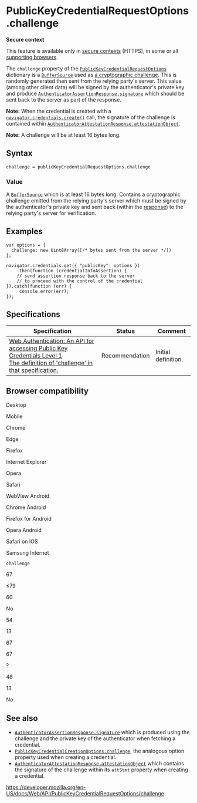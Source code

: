 # PublicKeyCredentialRequestOptions.challenge

**Secure context**

This feature is available only in [secure contexts](https://developer.mozilla.org/en-US/docs/Web/Security/Secure_Contexts) (HTTPS), in some or all [supporting browsers](#browser_compatibility).

The `challenge` property of the [`PublicKeyCredentialRequestOptions`](../publickeycredentialrequestoptions) dictionary is a [`BufferSource`](../buffersource) used as [a cryptographic challenge](https://en.wikipedia.org/wiki/Challenge%E2%80%93response_authentication). This is randomly generated then sent from the relying party's server. This value (among other client data) will be signed by the authenticator's private key and produce [`AuthenticatorAssertionResponse.signature`](../authenticatorassertionresponse/signature) which should be sent back to the server as part of the response.

**Note:** When the credential is created with a [`navigator.credentials.create()`](../credentialscontainer/create) call, the signature of the challenge is contained within [`AuthenticatorAttestationResponse.attestationObject`](../authenticatorattestationresponse/attestationobject).

**Note:** A challenge will be at least 16 bytes long.

## Syntax

    challenge = publicKeyCredentialRequestOptions.challenge

### Value

A [`BufferSource`](../buffersource) which is at least 16 bytes long. Contains a cryptographic challenge emitted from the relying party's server which must be signed by the authenticator's private key and sent back (within the [response](../authenticatorassertionresponse/signature)) to the relying party's server for verification.

## Examples

    var options = {
      challenge: new Uint8Array([/* bytes sent from the server */])
    };

    navigator.credentials.get({ "publicKey": options })
        .then(function (credentialInfoAssertion) {
        // send assertion response back to the server
        // to proceed with the control of the credential
    }).catch(function (err) {
         console.error(err);
    });

## Specifications

<table><thead><tr class="header"><th>Specification</th><th>Status</th><th>Comment</th></tr></thead><tbody><tr class="odd"><td><a href="https://w3c.github.io/webauthn/#dom-publickeycredentialrequestoptions-challenge">Web Authentication: An API for accessing Public Key Credentials Level 1<br />
<span class="small">The definition of 'challenge' in that specification.</span></a></td><td><span class="spec-rec">Recommendation</span></td><td>Initial definition.</td></tr></tbody></table>

## Browser compatibility

Desktop

Mobile

Chrome

Edge

Firefox

Internet Explorer

Opera

Safari

WebView Android

Chrome Android

Firefox for Android

Opera Android

Safari on IOS

Samsung Internet

`challenge`

67

≤79

60

No

54

13

67

67

?

48

13

No

## See also

- [`AuthenticatorAssertionResponse.signature`](../authenticatorassertionresponse/signature) which is produced using the challenge and the private key of the authenticator when fetching a credential.
- [`PublicKeyCredentialCreationOptions.challenge`](../publickeycredentialcreationoptions/challenge), the analogous option property used when creating a credential.
- [`AuthenticatorAttestationResponse.attestationObject`](../authenticatorattestationresponse/attestationobject) which contains the signature of the challenge within its `attStmt` property when creating a credential.

<a href="https://developer.mozilla.org/en-US/docs/Web/API/PublicKeyCredentialRequestOptions/challenge" class="_attribution-link">https://developer.mozilla.org/en-US/docs/Web/API/PublicKeyCredentialRequestOptions/challenge</a>
